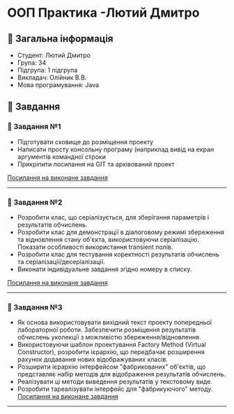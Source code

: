 # ООП Практика -Лютий Дмитро
 ## 📝 Загальна інформація
 - Студент: Лютий Дмитро
 - Група: 34
 - Підгрупа: 1 підгрупа
 - Викладач: Олійник В.В.
 - Мова програмування: Java
## 📂 Завдання
### 📍 Завдання №1
- Підготувати сховище до розміщення проекту
- Написати просту консольну програму (наприклад вивід на екран аргументів командної строки
- Прикріпити посилання на GIT та архівований проект
     
 [Посилання на виконане завдання](https://github.com/DmytroLiutyi/Practice-OOP/blob/main/PracticeLiutyi/zavd1/README.md)

___

### 📍 Завдання №2
- Розробити клас, що серіалізується, для зберігання параметрів і результатів
обчислень.
- Розробити клас для демонстрації в діалоговому режимі збереження та
відновлення стану об'єкта, використовуючи серіалізацію. Показати особливості
використання transient полів.
- Розробити клас для тестування коректності результатів обчислень та
серіалізації/десеріалізації.
-  Виконати індивідуальне завдання згідно номеру в списку.

[Посилання на виконане завдання](https://github.com/DmytroLiutyi/Practice-OOP/tree/main/PracticeLiutyi/zavd2)

___

### 📍 Завдання №3
-  Як основа використовувати вихідний текст проекту попередньої лабораторної роботи. Забезпечити розміщення результатів обчислень уколекції з можливістю збереження/відновлення.
-   Використовуючи шаблон проектування Factory Method (Virtual Constructor), розробити ієрархію, що передбачає розширення рахунок додавання нових відображуваних класів.
-   Розширити ієрархію інтерфейсом "фабрикованих" об'єктів, що представляє набір методів для відображення результатів обчислень.
-   Реалізувати ці методи виведення результатів у текстовому виде.
-   Розробити тареалізувати інтерфейс для "фабрикуючого" методу.
  [Посилання на виконане завдання]( https://github.com/DmytroLiutyi/Practice-OOP/tree/main/PracticeLiutyi/zavd3)

___
